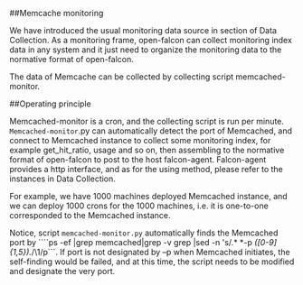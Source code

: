 ##Memcache monitoring

We have introduced the usual monitoring data source in section of Data Collection. As a monitoring frame, open-falcon can collect monitoring index data in any system and it just need to organize the monitoring data to the normative format of open-falcon.

The data of Memcache can be collected by collecting script memcached-monitor.

##Operating principle

Memcached-monitor is a cron, and the collecting script is run per minute.
```Memcached-monitor```.py can automatically detect the port of Memcached, and connect to Memcached instance to collect some monitoring index, for example get_hit_ratio, usage and so on, then assembling to the normative format of open-falcon to post to the host falcon-agent. Falcon-agent provides a http interface, and as for the using method, please refer to the instances in Data Collection.

For example, we have 1000 machines deployed Memcached instance, and we can deploy 1000 crons for the 1000 machines, i.e. it is one-to-one corresponded to the Memcached instance.

Notice, script ```memcached-monitor.py``` automatically finds the Memcached port by ````ps -ef |grep memcached|grep -v grep |sed -n 's/.* *-p *\([0-9]\{1,5\}\).*/\1/p```. If port is not designated by –p when Memcached initiates, the self-finding would be failed, and at this time, the script needs to be modified and designate the very port.
